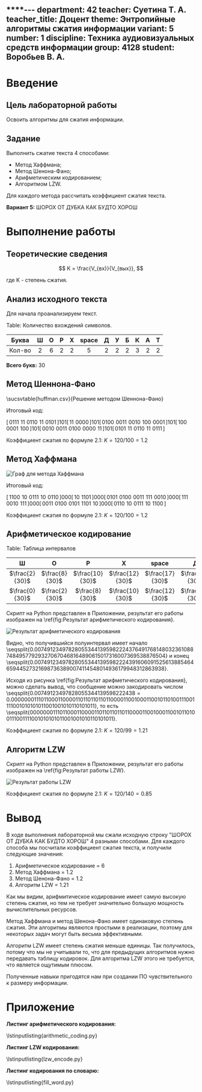 ****---
department: 42
teacher: Суетина Т. А.
teacher_title: Доцент
theme: Энтропийные алгоритмы сжатия информации
variant: 5
number: 1
discipline: Техника аудиовизуальных средств информации
group: 4128
student: Воробьев В. А.
---

# Введение

## Цель лабораторной работы

Освоить алгоритмы для сжатия информации.

## Задание

Выполнить сжатие текста 4 способами:

- Метод Хаффмана;
- Метод Шенона-Фано;
- Арифметическим кодированием;
- Алгоритмом LZW.

Для каждого метода рассчитать коэффициент сжатия текста.

**Вариант 5:** ШОРОХ ОТ ДУБКА КАК БУДТО ХОРОШ

# Выполнение работы

## Теоретические сведения

$$
K = \frac{V_{вх}}{V_{вых}},
$$

где K - степень сжатия.

## Анализ исходного текста

Для начала проанализируем текст.

Table: Количество вхождений символов.

| Буква  |  Ш  |  О  |  Р  |  Х  | space |  Д  |  У  |  Б  |  К  |  А  |  Т  |
| ------ | :-: | :-: | :-: | :-: | :---: | :-: | :-: | :-: | :-: | :-: | :-: |
| Кол-во |  2  |  6  |  2  |  2  |   5   |  2  |  2  |  2  |  3  |  2  |  2  |

**Всего букв:** 30

## Метод Шеннона-Фано

\sucsvtable{huffman.csv}{Решение методом Шеннона-Фано}

Итоговый код:

$[\,0111\,\,11\,\,0110\,\,11\,\,0101\,]\allowbreak101\allowbreak[\,11\,\,0000\,]\allowbreak101\allowbreak[\,0100\,\,0011\,\,0010\,\,100\,\,0001\,]\allowbreak101\allowbreak[\,100\,\,0001\,\,100\,]\allowbreak101\allowbreak[\,0010\,\,0011\,\,0100\,\,0000\,\,11\,]\allowbreak101\allowbreak[\,0101\,\,11\,\,0110\,\,11\,\,0111\,]$

Коэффициент сжатия по формуле 2.1: $K=120/100=1.2$

## Метод Хаффмана

![Граф для метода Хаффмана](huffman.png)

Итоговый код:

$[\,1100\,\,10\,\,0111\,\,10\,\,0110\,]\allowbreak000\allowbreak[\,10\,\,1101\,]\allowbreak000\allowbreak[\,0101\,\,0100\,\,0011\,\,111\,\,0010\,]\allowbreak000\allowbreak[\,111\,\,0010\,\,111\,]\allowbreak000\allowbreak[\,0011\,\,0100\,\,0101\,\,1101\,\,10\,]\allowbreak000\allowbreak[\,0110\,\,10\,\,0111\,\,10\,\,1100\,]$

Коэффициент сжатия по формуле 2.1: $K=120/100=1.2$

## Арифметическое кодирование

Table: Таблица интервалов

|       Ш        |       О        |        Р        |        Х        |      space      |        Д        |        У        |        Б        |        К        |        А        |        Т        |
| :------------: | :------------: | :-------------: | :-------------: | :-------------: | :-------------: | :-------------: | :-------------: | :-------------: | :-------------: | :-------------: |
| $\frac{2}{30}$ | $\frac{8}{30}$ | $\frac{10}{30}$ | $\frac{12}{30}$ | $\frac{17}{30}$ | $\frac{19}{30}$ | $\frac{21}{30}$ | $\frac{23}{30}$ | $\frac{26}{30}$ | $\frac{28}{30}$ | $\frac{30}{30}$ |
| $\frac{0}{30}$ | $\frac{2}{30}$ | $\frac{8}{30}$  | $\frac{10}{30}$ | $\frac{12}{30}$ | $\frac{17}{30}$ | $\frac{19}{30}$ | $\frac{21}{30}$ | $\frac{23}{30}$ | $\frac{26}{30}$ | $\frac{28}{30}$ |

Скрипт на Python представлен в Приложении, результат его работы изображен на \ref{fig:Результат арифметического кодирования}.

![Результат арифметического кодирования](report_images/image-4.png)

Видно, что получившийся полуинтервал имеет начало \seqsplit{$0.007491234978280553441395982224376491768148032361088748495779293270670468164890615017316007369538876504$} и конец \seqsplit{$0.007491234978280553441395982224391606091525613885464659445273216987363890074114548014936179948312863938$}.

Исходя из рисунка \ref{fig:Результат арифметического кодирования}, можно сделать вывод, что сообщение можно закодировать числом \seqsplit{$0.00749123497828055344139598222438 = 0.000000011101100011000011011011011011000011001000110010110100111001111001010101011001001010110101011$}, то есть \seqsplit{$000000011101100011000011011011011011000011001000110010110100111001111001010101011001001010110101011$}.

Коэффициент сжатия по формуле 2.1: $K=120/99=1.21$

## Алгоритм LZW

Скрипт на Python представлен в Приложении, результат его работы изображен на \ref{fig:Результат работы LZW}.

![Результат работы LZW](report_images/image-3.png)

Коэффициент сжатия по формуле 2.1: $K=120/140=0.85$

# Вывод

В ходе выполнения лабораторной мы сжали исходную строку "ШОРОХ ОТ ДУБКА КАК БУДТО ХОРОШ" 4 разными способами. Для каждого способа мы посчитали коэффициент сжатия текста, и получили следующие значения:

1. Арифметическое кодирование = $6$
2. Метод Хаффмана = $1.2$
3. Метод Шенона-Фано = $1.2$
4. Алгоритм LZW = $1.21$

Как мы видим, арифмитическое кодирование имеет самую высокую степень сжатия, но тем не требует значительно большую мощность вычислительных ресурсов.

Метод Хаффмана и метод Шенона-Фано имеет одинаковую степень сжатия. Эти алгоритмы являются простыми в реализации, поэтому для некоторых задач могут быть весьма эффективными.

Алгоритм LZW имеет степень сжатия меньше единицы. Так получилось, потому что мы не учитывали то, что для предыдущих алгоритмов нужно передавать таблицу кодировок. Для алгоритма LZW этого не требуется, что является ощутимым плюсом.

Полученные навыки пригодятся нам при создании ПО чувствительного к размеру информации.

# Приложение <suaidoc-center>

**Листинг арифметического кодирования:**

\lstinputlisting{arithmetic_coding.py}

**Листинг LZW кодирования:**

\lstinputlisting{lzw_encode.py}

**Листинг кодирования по словарю:**

\lstinputlisting{fill_word.py}